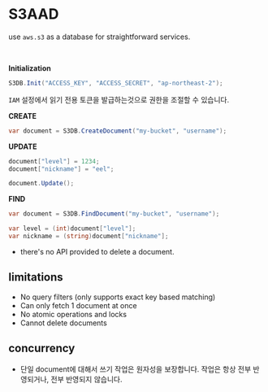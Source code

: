 S3AAD
====

use `aws.s3` as a database for straightforward services.

<br>

__Initialization__
```cs
S3DB.Init("ACCESS_KEY", "ACCESS_SECRET", "ap-northeast-2");
```
`IAM` 설정에서 읽기 전용 토큰을 발급하는것으로 권한을 조절할 수 있습니다.

__CREATE__
```cs
var document = S3DB.CreateDocument("my-bucket", "username");
```

__UPDATE__
```cs
document["level"] = 1234;
document["nickname"] = "eel";

document.Update();
```

__FIND__
```cs
var document = S3DB.FindDocument("my-bucket", "username");

var level = (int)document["level"];
var nickname = (string)document["nickname"];
```

* there's no API provided to delete a document. 

limitations
----
* No query filters (only supports exact key based matching)
* Can only fetch 1 document at once
* No atomic operations and locks
* Cannot delete documents

concurrency
----
* 단일 document에 대해서 쓰기 작업은 원자성을 보장합니다. 작업은 항상 전부 반영되거나, 전부 반영되지 않습니다.
